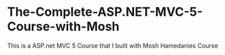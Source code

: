 # The-Complete-ASP.NET-MVC-5-Course-with-Mosh
This is a ASP.net MVC 5 Course that I built with Mosh Hamedanies Course
